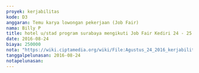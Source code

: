 ```yaml
---
proyek: kerjabilitas
kode: D3
anggaran: Temu karya lowongan pekerjaan (Job Fair)
nama: Billy P
title: hotel u/stad program surabaya mengikuti Job Fair Kediri 24 - 25 Agustus 2016
date: 2016-08-24
biaya: 250000
nota: "https://wiki.ciptamedia.org/wiki/File:Agustus_24_2016_kerjabilitas_D3_hotel_kediri_1malam_billy.jpg"
tanggalpelunasan: 2016-08-24
notapelunasan:
---
```


